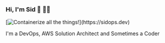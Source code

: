 ### Hi, I'm Sid 👋 :man_technologist:

[![Containerize all the things!](https://sidopsdev.s3-ap-southeast-1.amazonaws.com/%5B+br(eakfas_t)+%2B+(l)unch+%5D+www.brunch.com.png)](https://sidops.dev)

I'm a DevOps, AWS Solution Architect and Sometimes a Coder

<!--
**sidopsdev/sidopsdev** is a ✨ _special_ ✨ repository because its `README.md` (this file) appears on your GitHub profile.

Here are some ideas to get you started:

- 🔭 I’m currently working on ...
- 🌱 I’m currently learning ...
- 👯 I’m looking to collaborate on ...
- 🤔 I’m looking for help with ...
- 💬 Ask me about ...
- 📫 How to reach me: ...
- 😄 Pronouns: ...
- ⚡ Fun fact: ...
-->
